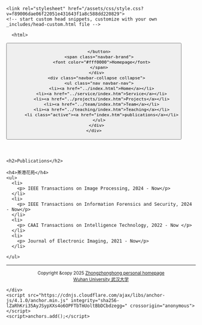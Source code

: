  
<html lang="en-US">
  <head>
    <meta charset="UTF-8">
    <meta http-equiv="X-UA-Compatible" content="IE=edge">
    <meta name="viewport" content="width=device-width, initial-scale=1">

<!-- Begin Jekyll SEO tag v2.8.0 -->
<title>周忠红</title>
<meta name="generator" content="Jekyll v3.10.0" />
<meta property="og:title" content="周忠红" />
<meta property="og:locale" content="en_US" />
<link rel="canonical" href="https://zhouzh0201.github.io/Publications/" />
<meta property="og:url" content="https://zhouzh0201.github.io/publications/" />
<meta property="og:site_name" content="周忠红" />
<meta property="og:type" content="website" />
<meta name="twitter:card" content="summary" />
<meta property="twitter:title" content="周忠红" />
<script type="application/ld+json">
{"@context":"https://schema.org","@type":"WebPage","headline":"周忠红","url":"https://zhouzh0201.github.io/servicepublications/"}</script>
<!-- End Jekyll SEO tag -->

    <link rel="stylesheet" href="/assets/css/style.css?v=f89006dae06f22051e431643f1a8c588dd220829">
    <!-- start custom head snippets, customize with your own _includes/head-custom.html file -->

<!-- Setup Google Analytics -->



<!-- You can set your favicon here -->
<!-- link rel="shortcut icon" type="image/x-icon" href="/favicon.ico" -->

<!-- end custom head snippets -->

  </head>
  <body>
    <div class="container-lg px-3 my-5 markdown-body">
      
      

      <html>
 <head>
  <meta charset="utf-8" />
  <meta name="author" content="persinal homepage" />
  <meta name="viewport" content="width=device-width, initial-scale=1.0" />
  

  <title>Service</title>

  <link href="../static/bootstrap/css/bootstrap.css" rel="stylesheet" />
  <link href="../static/xin.css" rel="stylesheet" />


</head>

<body>

  <nav class="navbar navbar-inverse navbar-fixed-top">
    <div class="container">
      <div class="navbar-header">
        <button type="button" class="navbar-toggle" data-toggle="collapse" data-target=".navbar-collapse">
          <span class="icon-bar"></span>
          <span class="icon-bar"></span>
          <span class="icon-bar"></span>

        </button>
        <span class="navbar-brand">
          <font color="#fff0000">Homepage</font>
        </span>
      </div>
      <div class="navbar-collapse collapse">
        <ul class="nav navbar-nav">
          <li><a href="../index.html">Home</a></li>
          <li><a href="../service/index.htm">Service</a></li>
          <li><a href="../projects/index.htm">Projects</a></li>
          <li><a href="../team/index.htm">Team</a></li>
          <li><a href="../teaching/index.htm">Teaching</a></li>
          <li class="active"><a href="index.htm">publications</a></li>
        </ul>
      </div>
    </div>
  </nav>

  <div class="container" style="margin-top: 50px;">

    <h2>Publications</h2>

    <h4>茶港花苑</h4>
    <ul>
      <li>
        <p> IEEE Transactions on Image Processing, 2024 - Now</p>
      </li>
      <li>
        <p> IEEE Transactions on Information Forensics and Security, 2024 - Now</p>
      </li>
      <li>
        <p> CAAI Transactions on Intelligence Technology, 2022 - Now </p>
      </li>
      <li>
        <p> Journal of Electronic Imaging, 2021 - Now</p>
      </li>
      
    </ul>
   
 <hr /> 
 
<div align="center">
      <small>Copyright &amp;copy 2025 <a href="https://zhouzh0201.github.io/">Zhongzhonghong personal homepage</a></small>
      <br />
      <small><a href="https://www.whu.edu.cn/">Wuhan University 武汉大学</a></small>
  </div>

 
<script src="../static/jquery.js"></script>
<script src="../static/bootstrap/js/bootstrap.js"></script>

 
</div></body></html>


      
    </div>
    <script src="https://cdnjs.cloudflare.com/ajax/libs/anchor-js/4.1.0/anchor.min.js" integrity="sha256-lZaRhKri35AyJSypXXs4o6OPFTbTmUoltBbDCbdzegg=" crossorigin="anonymous"></script>
    <script>anchors.add();</script>
  </body>
</html>

